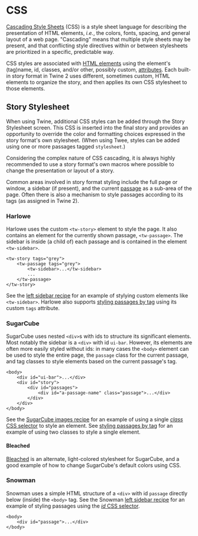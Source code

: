 # CSS

[Cascading Style Sheets](https://en.wikipedia.org/wiki/Cascading_Style_Sheets) (CSS) is a style sheet language for describing the presentation of HTML elements, *i.e.*, the  colors, fonts, spacing, and general layout of a web page.  "Cascading" means that multiple style sheets may be present, and that conflicting style directives within or between stylesheets are prioritized in a specific, predictable way.

CSS styles are associated with [HTML elements](https://en.wikipedia.org/wiki/HTML_element) using the element's (tag)name, id, classes, and/or other, possibly custom, [attributes](https://en.wikipedia.org/wiki/HTML_attribute).   Each built-in story format in Twine 2 uses different, sometimes custom, HTML elements to organize the story, and then applies its own CSS stylesheet to those elements.

## Story Stylesheet

When using Twine, additional CSS styles can be added through the Story Stylesheet screen.  This CSS is inserted into the final story and provides an opportunity to override the color and formatting choices expressed in the story format's own stylesheet.  (When using Twee, styles can be added using one or more passages tagged `stylesheet`.)

Considering the complex nature of CSS cascading, it is always highly recommended to use a story format's own macros where possible to change the presentation or layout of a story.

Common areas involved in story format styling include the full page or window, a sidebar (if present), and the current [passage](terms/terms_passages.md) as a sub-area of the page.  Often there is also a mechanism to style passages according to its tags (as assigned in Twine 2).

### Harlowe

Harlowe uses the custom `<tw-story>` element to style the page.  It also contains an element for the currently shown passage, `<tw-passage>`.  The sidebar is inside (a child of) each passage and is contained in the element `<tw-sidebar>`.  

```
<tw-story tags="grey">
	<tw-passage tags="grey">
		<tw-sidebar>...</tw-sidebar>
		...
	</tw-passage>
</tw-story>
```

See the [left sidebar recipe](sidebar_left/harlowe_2/harlowe_sidebar_left.md) for an example of stylying custom elements like `<tw-sidebar>`.  Harlowe also supports [styling passages by tag](passagetags/harlowe/harlowe_passagetags.md) using its custom `tags` attribute.

### SugarCube

SugarCube uses nested `<div>`s with ids to structure its significant elements.  Most notably the sidebar is a `<div>` with id `ui-bar`.  However, its elements are often more easily styled without ids: in many cases the `<body>` element can be used to style the entire page, the `passage` class for the current passage, and tag classes to style elements based on the current passage's tag.

```
<body>
	<div id="ui-bar">...</div>
	<div id="story">
		<div id="passages">
			<div id="a-passage-name" class="passage">...</div>
		</div>
	</div>
</body>
```

See the [SugarCube images recipe](images/sugarcube/sugarcube_images.md) for an example of using a single [*class* CSS selector](https://developer.mozilla.org/en-US/docs/Web/CSS/Class_selectors) to style an element.   See [styling passages by tag](passagetags/sugarcube/sugarcube_passagetags.md) for an example of using two classes to style a single element.

#### Bleached

[Bleached](https://www.motoslave.net/sugarcube/2/#downloads) is an alternate, light-colored stylesheet for SugarCube, and a good example of how to change SugarCube's default colors using CSS.

### Snowman

Snowman uses a simple HTML structure of a `<div>` with id `passage` directly below (inside) the `<body>` tag.  See the Snowman [left sidebar recipe](sidebar_left/snowman/snowman_sidebar_left.md) for an example of styling passages using the [*id* CSS selector](https://developer.mozilla.org/en-US/docs/Web/CSS/ID_selectors).

```
<body>
	<div id="passage">...</div>
</body>
```



